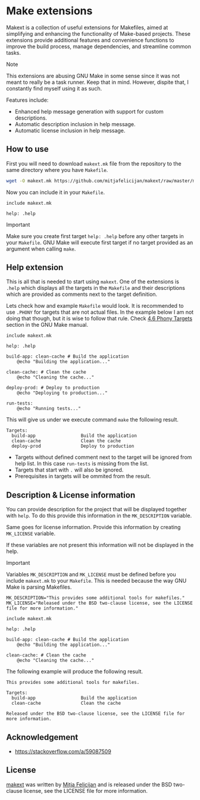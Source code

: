 # Make extensions

Makext is a collection of useful extensions for Makefiles, aimed at
simplifying and enhancing the functionality of Make-based projects. These
extensions provide additional features and convenience functions to
improve the build process, manage dependencies, and streamline common
tasks.

> [!NOTE]
> This extensions are abusing GNU Make in some sense since it was not 
> meant to really be a task runner. Keep that in mind. However, dispite
> that, I constantly find myself using it as such.

Features include:

- Enhanced help message generation with support for custom descriptions.
- Automatic description inclusion in help message.
- Automatic license inclusion in help message.

## How to use

First you will need to download `makext.mk` file from the repository to
the same directory where you have `Makefile`.

```sh
wget -O makext.mk https://github.com/mitjafelicijan/makext/raw/master/makext.mk
```

Now you can include it in your `Makefile`.

```make
include makext.mk

help: .help
```

> [!IMPORTANT]
> Make sure you create first target `help: .help` before any other
> targets in your `Makefile`. GNU Make will execute first target if
> no target provided as an argument when calling `make`.

## Help extension

This is all that is needed to start using `makext`. One of the extensions
is `.help` which displays all the targets in the `Makefile` and their
descriptions which are provided as comments next to the target definition.

Lets check how and example `Makefile` would look. It
is recommended to use `.PHONY` for targets that are not
actual files. In the example below I am not doing that
though, but it is wise to follow that rule. Check [4.6 Phony
Targets](https://www.gnu.org/software/make/manual/make.html#Phony-Targets)
section in the GNU Make manual.

```make
include makext.mk

help: .help

build-app: clean-cache # Build the application
	@echo "Building the application..."

clean-cache: # Clean the cache
	@echo "Cleaning the cache..."

deploy-prod: # Deploy to production
	@echo "Deploying to production..."

run-tests:
	@echo "Running tests..."
```

This will give us under we execute command `make` the following result.

```text
Targets:
  build-app                 Build the application
  clean-cache               Clean the cache
  deploy-prod               Deploy to production
```

- Targets without defined comment next to the target will be ignored
  from help list. In this case `run-tests` is missing from the list.
- Targets that start with `.` will also be ignored.
- Prerequisites in targets will be ommited from the result.

## Description & License information

You can provide description for the project that will be displayed
together with `help`. To do this provide this information in the
`MK_DESCRIPTION` variable.

Same goes for license information. Provide this information by creating
`MK_LICENSE` variable.

If these variables are not present this information will not be displayed
in the help.

> [!IMPORTANT]
> Variables `MK_DESCRIPTION` and `MK_LICENSE` must be defined before you
> include `makext.mk` to your `Makefile`. This is needed because the way
> GNU Make is parsing Makefiles.

```make
MK_DESCRIPTION="This provides some additional tools for makefiles."
MK_LICENSE="Released under the BSD two-clause license, see the LICENSE file for more information."

include makext.mk

help: .help

build-app: clean-cache # Build the application
	@echo "Building the application..."

clean-cache: # Clean the cache
	@echo "Cleaning the cache..."
```

The following example will produce the following result.

```text
This provides some additional tools for makefiles.

Targets:
  build-app                 Build the application
  clean-cache               Clean the cache

Released under the BSD two-clause license, see the LICENSE file for
more information.
```

## Acknowledgement

- https://stackoverflow.com/a/59087509

## License

[makext](https://github.com/mitjafelicijan/makext) was written by [Mitja
Felicijan](https://mitjafelicijan.com) and is released under the BSD
two-clause license, see the LICENSE file for more information.

